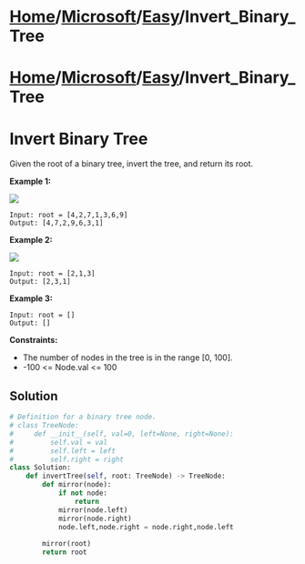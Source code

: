 # [Home](./../../..)/[Microsoft](./../..)/[Easy](./..)/Invert_Binary_Tree
# [Home](./../../..)/[Microsoft](./../..)/[Easy](./..)/Invert_Binary_Tree
<h1>Invert Binary Tree</h1>

<p>
Given the root of a binary tree, invert the tree, and return its root.

</p>

<b>Example 1:</b>

<img src="https://assets.leetcode.com/uploads/2021/03/14/invert1-tree.jpg">

    Input: root = [4,2,7,1,3,6,9]
    Output: [4,7,2,9,6,3,1]
    
<b>Example 2:</b>

<img src="https://assets.leetcode.com/uploads/2021/03/14/invert2-tree.jpg">

    Input: root = [2,1,3]
    Output: [2,3,1]
    
<b>Example 3:</b>

    Input: root = []
    Output: []

<b>Constraints:</b>

- The number of nodes in the tree is in the range [0, 100].
- -100 <= Node.val <= 100

<h2>Solution</h2>

```python
# Definition for a binary tree node.
# class TreeNode:
#     def __init__(self, val=0, left=None, right=None):
#         self.val = val
#         self.left = left
#         self.right = right
class Solution:
    def invertTree(self, root: TreeNode) -> TreeNode:
        def mirror(node):
            if not node:
                return
            mirror(node.left)
            mirror(node.right)
            node.left,node.right = node.right,node.left
            
        mirror(root)
        return root
```
